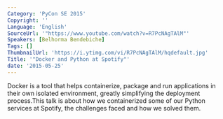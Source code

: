 ```yaml
---
Category: 'PyCon SE 2015'
Copyright: ''
Language: 'English'
SourceUrl: '"https://www.youtube.com/watch?v=R7PcNAgTAlM"'
Speakers: [Belhorma Bendebiche]
Tags: []
ThumbnailUrl: 'https://i.ytimg.com/vi/R7PcNAgTAlM/hqdefault.jpg'
Title: '"Docker and Python at Spotify"'
date: '2015-05-25'
---
```

Docker is a tool that helps containerize, package and run applications in their own isolated environment, greatly simplifying the deployment process.This talk is about how we containerized some of our Python services at Spotify, the challenges faced and how we solved them.